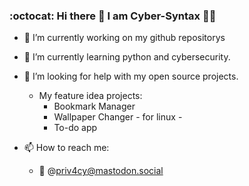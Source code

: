 ### :octocat: Hi there 👋 I am Cyber-Syntax :technologist:

- 🔭 I’m currently working on my github repositorys
- 🌱 I’m currently learning python and cybersecurity.
- 🤔 I’m looking for help with my open source projects. 
    - My feature idea projects:
        - Bookmark Manager
        - Wallpaper Changer - for linux -
        - To-do app

- 📫 How to reach me: 
    - :elephant: @priv4cy@mastodon.social  
